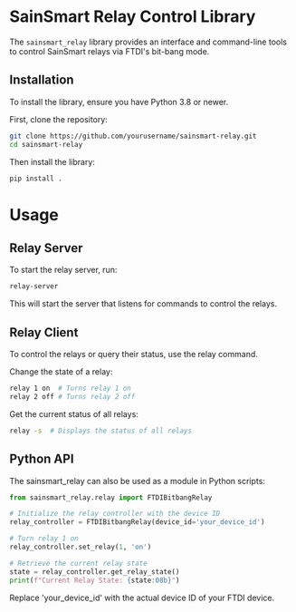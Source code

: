 # SainSmart Relay Control Library

The `sainsmart_relay` library provides an interface and command-line tools to control SainSmart relays via FTDI's bit-bang mode.

## Installation

To install the library, ensure you have Python 3.8 or newer.

First, clone the repository:

```bash
git clone https://github.com/yourusername/sainsmart-relay.git
cd sainsmart-relay
```
Then install the library:

```bash
pip install .
```
# Usage
## Relay Server
To start the relay server, run:

```bash
relay-server
```
This will start the server that listens for commands to control the relays.

## Relay Client
To control the relays or query their status, use the relay command.

Change the state of a relay:

```bash
relay 1 on  # Turns relay 1 on
relay 2 off # Turns relay 2 off
```
Get the current status of all relays:

```bash
relay -s  # Displays the status of all relays
```
## Python API
The sainsmart_relay can also be used as a module in Python scripts:

```python
from sainsmart_relay.relay import FTDIBitbangRelay

# Initialize the relay controller with the device ID
relay_controller = FTDIBitbangRelay(device_id='your_device_id')

# Turn relay 1 on
relay_controller.set_relay(1, 'on')

# Retrieve the current relay state
state = relay_controller.get_relay_state()
print(f"Current Relay State: {state:08b}")
```
Replace 'your_device_id' with the actual device ID of your FTDI device.